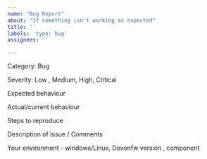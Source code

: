 ```yaml
---
name: "Bug Report"
about: "If something isn't working as expected"
title: ''
labels: 'type: bug'
assignees: ''

---
```


Category: Bug

Severity: Low , Medium, High, Critical

Expected behaviour

Actual/current behaviour

Steps to reproduce

Description of issue / Comments

Your environment - windows/Linux, Devonfw version , component
